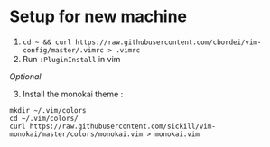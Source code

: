 # Setup for new machine

1. `cd ~ && curl https://raw.githubusercontent.com/cbordei/vim-config/master/.vimrc > .vimrc`
2. Run `:PluginInstall` in vim

_Optional_

3. Install the monokai theme : 
```
mkdir ~/.vim/colors
cd ~/.vim/colors/ 
curl https://raw.githubusercontent.com/sickill/vim-monokai/master/colors/monokai.vim > monokai.vim
```

